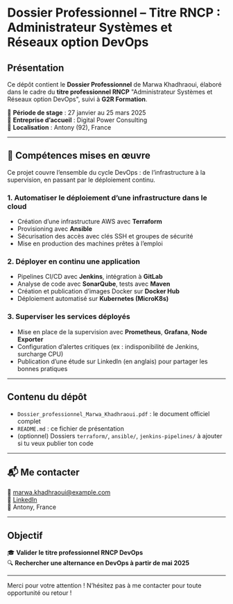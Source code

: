 # Dossier Professionnel – Titre RNCP : Administrateur Systèmes et Réseaux option DevOps

##  Présentation

Ce dépôt contient le **Dossier Professionnel** de Marwa Khadhraoui, élaboré dans le cadre du **titre professionnel RNCP** "Administrateur Systèmes et Réseaux option DevOps", suivi à **G2R Formation**.

📅 **Période de stage** : 27 janvier au 25 mars 2025  
🏢 **Entreprise d’accueil** : Digital Power Consulting  
📍 **Localisation** : Antony (92), France

---

## 🔧 Compétences mises en œuvre

Ce projet couvre l’ensemble du cycle DevOps : de l’infrastructure à la supervision, en passant par le déploiement continu.

###  1. Automatiser le déploiement d’une infrastructure dans le cloud
- Création d’une infrastructure AWS avec **Terraform**
- Provisioning avec **Ansible**
- Sécurisation des accès avec clés SSH et groupes de sécurité
- Mise en production des machines prêtes à l’emploi

###  2. Déployer en continu une application
- Pipelines CI/CD avec **Jenkins**, intégration à **GitLab**
- Analyse de code avec **SonarQube**, tests avec **Maven**
- Création et publication d’images Docker sur **Docker Hub**
- Déploiement automatisé sur **Kubernetes (MicroK8s)**

###  3. Superviser les services déployés
- Mise en place de la supervision avec **Prometheus**, **Grafana**, **Node Exporter**
- Configuration d’alertes critiques (ex : indisponibilité de Jenkins, surcharge CPU)
- Publication d’une étude sur LinkedIn (en anglais) pour partager les bonnes pratiques

---

##  Contenu du dépôt

- `Dossier_professionnel_Marwa_Khadhraoui.pdf` : le document officiel complet
- `README.md` : ce fichier de présentation
- (optionnel) Dossiers `terraform/`, `ansible/`, `jenkins-pipelines/` à ajouter si tu veux publier ton code

---

## 📬 Me contacter

📧 marwa.khadhraoui@example.com  
💼 [LinkedIn](https://www.linkedin.com/in/marwa-khadhraoui/)  
📍 Antony, France  

---

##  Objectif

🎓 **Valider le titre professionnel RNCP DevOps**  
🔍 **Rechercher une alternance en DevOps à partir de mai 2025**

---

Merci pour votre attention ! 
N’hésitez pas à me contacter pour toute opportunité ou retour !
